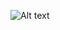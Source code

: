 <!-- This is the original graph, which has been urlencoded using Py urllib.quote(...).
digraph factdatapath {
    product [shape=box, style=rounded];
    counter [shape=box, style=rounded];
    n [shape=box, style=rounded];
    t0 [shape=box, style=rounded];
    t1 [shape=box, style=rounded];
    one [shape=triangle, label="1", style=rounded];
    multiply [shape=invtrapezium, label="x", style=rounded];
    add [shape=invtrapezium, label="+", style=rounded];
    greater [shape=circle, label=">"];
    button0 [label="x", shape=circle, fixedsize=true, width=0.2];
    button1 [label="x", shape=circle, fixedsize=true, width=0.2];
    product -> multiply;
    counter -> multiply;
    multiply -> t0;
    counter -> add;
    one -> add;
    add -> t1;
    counter -> greater;
    n -> greater;
    t0 -> button0 [dir=none];
    button0 -> product [taillabel="product <- t0", labelangle=180, labeldistance=2.5];
    t1 -> button1 [dir=none];
    button1 -> counter [taillabel="counter <- t1", labelangle=180, labeldistance=2.5];
}
-->

![Alt text](https://g.gravizo.com/svg?digraph%20factdatapath%20%7B%0A%20%20%20%20product%20%5Bshape%3Dbox%2C%20style%3Drounded%5D%3B%0A%20%20%20%20counter%20%5Bshape%3Dbox%2C%20style%3Drounded%5D%3B%0A%20%20%20%20n%20%5Bshape%3Dbox%2C%20style%3Drounded%5D%3B%0A%20%20%20%20t0%20%5Bshape%3Dbox%2C%20style%3Drounded%5D%3B%0A%20%20%20%20t1%20%5Bshape%3Dbox%2C%20style%3Drounded%5D%3B%0A%20%20%20%20one%20%5Bshape%3Dtriangle%2C%20label%3D%221%22%2C%20style%3Drounded%5D%3B%0A%20%20%20%20multiply%20%5Bshape%3Dinvtrapezium%2C%20label%3D%22x%22%2C%20style%3Drounded%5D%3B%0A%20%20%20%20add%20%5Bshape%3Dinvtrapezium%2C%20label%3D%22%2B%22%2C%20style%3Drounded%5D%3B%0A%20%20%20%20greater%20%5Bshape%3Dcircle%2C%20label%3D%22%3E%22%5D%3B%0A%20%20%20%20button0%20%5Blabel%3D%22x%22%2C%20shape%3Dcircle%2C%20fixedsize%3Dtrue%2C%20width%3D0.2%5D%3B%0A%20%20%20%20button1%20%5Blabel%3D%22x%22%2C%20shape%3Dcircle%2C%20fixedsize%3Dtrue%2C%20width%3D0.2%5D%3B%0A%20%20%20%20product%20-%3E%20multiply%3B%0A%20%20%20%20counter%20-%3E%20multiply%3B%0A%20%20%20%20multiply%20-%3E%20t0%3B%0A%20%20%20%20counter%20-%3E%20add%3B%0A%20%20%20%20one%20-%3E%20add%3B%0A%20%20%20%20add%20-%3E%20t1%3B%0A%20%20%20%20counter%20-%3E%20greater%3B%0A%20%20%20%20n%20-%3E%20greater%3B%0A%20%20%20%20t0%20-%3E%20button0%20%5Bdir%3Dnone%5D%3B%0A%20%20%20%20button0%20-%3E%20product%20%5Btaillabel%3D%22product%20%3C-%20t0%22%2C%20labelangle%3D180%2C%20labeldistance%3D2.5%5D%3B%0A%20%20%20%20t1%20-%3E%20button1%20%5Bdir%3Dnone%5D%3B%0A%20%20%20%20button1%20-%3E%20counter%20%5Btaillabel%3D%22counter%20%3C-%20t1%22%2C%20labelangle%3D180%2C%20labeldistance%3D2.5%5D%3B%0A%7D)
